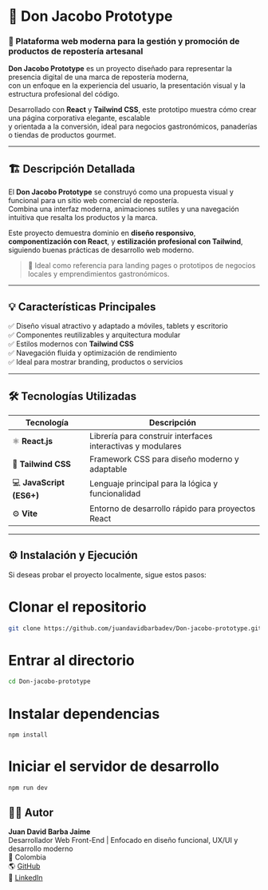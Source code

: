 # 🍰 Don Jacobo Prototype  
### 🚀 Plataforma web moderna para la gestión y promoción de productos de repostería artesanal  

**Don Jacobo Prototype** es un proyecto diseñado para representar la presencia digital de una marca de repostería moderna,  
con un enfoque en la experiencia del usuario, la presentación visual y la estructura profesional del código.  

Desarrollado con **React** y **Tailwind CSS**, este prototipo muestra cómo crear una página corporativa elegante, escalable  
y orientada a la conversión, ideal para negocios gastronómicos, panaderías o tiendas de productos gourmet.  

---

## 🏗️ Descripción Detallada  

El **Don Jacobo Prototype** se construyó como una propuesta visual y funcional para un sitio web comercial de repostería.  
Combina una interfaz moderna, animaciones sutiles y una navegación intuitiva que resalta los productos y la marca.  

Este proyecto demuestra dominio en **diseño responsivo**, **componentización con React**, y **estilización profesional con Tailwind**,  
siguiendo buenas prácticas de desarrollo web moderno.

> 💬 Ideal como referencia para landing pages o prototipos de negocios locales y emprendimientos gastronómicos.

---

## 💡 Características Principales  

✅ Diseño visual atractivo y adaptado a móviles, tablets y escritorio  
✅ Componentes reutilizables y arquitectura modular  
✅ Estilos modernos con **Tailwind CSS**  
✅ Navegación fluida y optimización de rendimiento  
✅ Ideal para mostrar branding, productos o servicios  

---

## 🛠️ Tecnologías Utilizadas  

| Tecnología | Descripción |
|-------------|-------------|
| ⚛️ **React.js** | Librería para construir interfaces interactivas y modulares |
| 🎨 **Tailwind CSS** | Framework CSS para diseño moderno y adaptable |
| 💻 **JavaScript (ES6+)** | Lenguaje principal para la lógica y funcionalidad |
| ⚙️ **Vite** | Entorno de desarrollo rápido para proyectos React |

---

## ⚙️ Instalación y Ejecución  

Si deseas probar el proyecto localmente, sigue estos pasos: 

# Clonar el repositorio
```bash
git clone https://github.com/juandavidbarbadev/Don-jacobo-prototype.git
```
# Entrar al directorio
```bash
cd Don-jacobo-prototype
```
# Instalar dependencias
```
npm install
```
# Iniciar el servidor de desarrollo
```
npm run dev
```

## 👨‍💻 Autor

**Juan David Barba Jaime**  
Desarrollador Web Front-End | Enfocado en diseño funcional, UX/UI y desarrollo moderno  
📍 Colombia  
🌎 [GitHub](https://github.com/juandavidbarbadev)  
🔗 [LinkedIn](https://www.linkedin.com/in/juan-david-dev)
